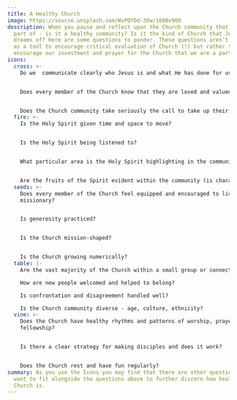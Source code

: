 ```yaml
---
title: A Healthy Church
image: https://source.unsplash.com/WvPQYDd-3Ow/1600x900
description: When you pause and reflect upon the Church community that you are
  part of - is it a healthy community? Is it the kind of Church that Jesus
  dreams of? Here are some questions to ponder. These questions aren’t designed
  as a tool to encourage critical evaluation of Church (!) but rather to
  encourage our investment and prayer for the Church that we are a part of.
icons:
  cross: >-
    Do we  communicate clearly who Jesus is and what He has done for us?


    Does every member of the Church know that they are loved and valued by God (what is shaping the identity of the Church members)?


    Does the Church community take seriously the call to take up their cross and follow - are they walking in obedience?
  fire: >-
    Is the Holy Spirit given time and space to move?


    Is the Holy Spirit being listened to?


    What particular area is the Holy Spirit highlighting in the community at the moment?


    Are the fruits of the Spirit evident within the community (is character prioritised over giftedness)?
  seeds: >-
    Does every member of the Church feel equipped and encouraged to live as a
    missionary?


    Is generosity practiced?


    Is the Church mission-shaped?


    Is the Church growing numerically?
  table: |-
    Are the vast majority of the Church within a small group or connect group?

    How are new people welcomed and helped to belong?

    Is confrontation and disagreement handled well?

    Is the Church community diverse - age, culture, ethnicity?
  vine: >-
    Does the Church have healthy rhythms and patterns of worship, prayer and
    fellowship?


    Is there a clear strategy for making disciples and does it work?


    Does the Church rest and have fun regularly?
summary: As you use the Icons you may find that there are other questions you
  want to fit alongside the questions above to further discern how healthy your
  Church is.
---
```

